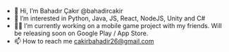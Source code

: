 - 👋 Hi, I’m Bahadır Çakır @bahadircakir
- 👀 I’m interested in Python, Java, JS, React, NodeJS, Unity and C#
- 👨‍💻 I’m currently working on a mobile game project with my friends. Will be releasing soon on Google Play / App Store.
- 📫 How to reach me cakirbahadir26@gmail.com


<!---
bahadircakir/bahadircakir is a ✨ special ✨ repository because its `README.md` (this file) appears on your GitHub profile.
You can click the Preview link to take a look at your changes.
--->
